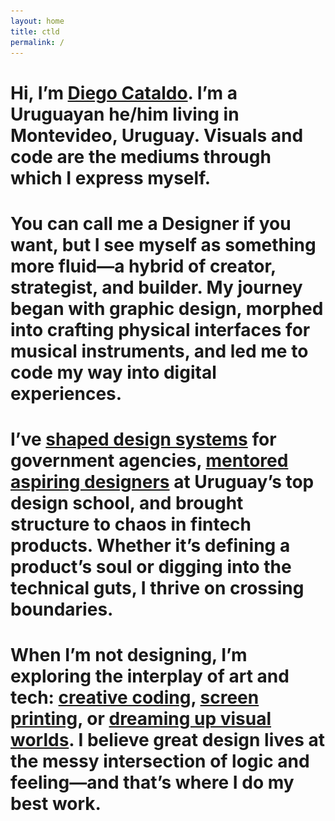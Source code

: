 ```yaml
---
layout: home
title: ctld
permalink: /
---
```


# Hi, I’m [Diego Cataldo](# "![Imagen 1](/assets/blogimages/me.jpg)"). I’m a Uruguayan he/him living in Montevideo, Uruguay. Visuals and code are the mediums through which I express myself.

# You can call me a Designer if you want, but I see myself as something more fluid—a hybrid of creator, strategist, and builder. My journey began with graphic design, morphed into crafting physical interfaces for musical instruments, and led me to code my way into digital experiences.

# I’ve [shaped design systems](# "![Imagen 1](/assets/blogimages/cwds1.png) ![Imagen 2](/assets/blogimages/gwick1.png) ![Imagen 3](/assets/blogimages/cvuy-3.png) ![Imagen 4](/assets/blogimages/bi1.png) ![Imagen 5](/assets/blogimages/tiles/busqueda1.png) ![Imagen 6](/assets/blogimages/tiles/ucu1.png) ![Imagen 7](/assets/blogimages/tiles/cw4.png)") for government agencies, [mentored aspiring designers](# "![Imagen 1](/assets/blogimages/tiles/reboot.jpg) ![Imagen 2](/assets/blogimages/tiles/cololo.jpg) ![Imagen 3](/assets/blogimages/tiles/tipo.jpg)") at Uruguay’s top design school, and brought structure to chaos in fintech products. Whether it’s defining a product’s soul or digging into the technical guts, I thrive on crossing boundaries.

# When I’m not designing, I’m exploring the interplay of art and tech: [creative coding](# "![Imagen 1](/assets/blogimages/tiles/shibuya.gif) ![Imagen 2](/assets/blogimages/tiles/cc-24.jpg) ![Imagen 3](/assets/blogimages/tiles/artifact-2.gif)"), [screen printing](# "![Imagen 1](/assets/blogimages/tiles/un-36.jpg) ![Imagen 2](/assets/blogimages/b.jpg) ![Imagen 3](/assets/blogimages/c.jpg)"), or [dreaming up visual worlds](# "![Imagen 1](/assets/blogimages/tiles/cat.gif)"). I believe great design lives at the messy intersection of logic and feeling—and that’s where I do my best work.